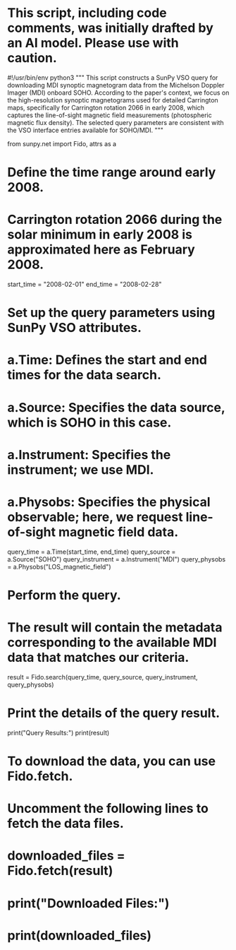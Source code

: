 # This script, including code comments, was initially drafted by an AI model. Please use with caution.

#!/usr/bin/env python3
"""
This script constructs a SunPy VSO query for downloading MDI synoptic magnetogram data
from the Michelson Doppler Imager (MDI) onboard SOHO. According to the paper's context,
we focus on the high-resolution synoptic magnetograms used for detailed Carrington maps,
specifically for Carrington rotation 2066 in early 2008, which captures the line-of-sight
magnetic field measurements (photospheric magnetic flux density). The selected query
parameters are consistent with the VSO interface entries available for SOHO/MDI.
"""

from sunpy.net import Fido, attrs as a

# Define the time range around early 2008.
# Carrington rotation 2066 during the solar minimum in early 2008 is approximated here as February 2008.
start_time = "2008-02-01"
end_time = "2008-02-28"

# Set up the query parameters using SunPy VSO attributes.
# a.Time: Defines the start and end times for the data search.
# a.Source: Specifies the data source, which is SOHO in this case.
# a.Instrument: Specifies the instrument; we use MDI.
# a.Physobs: Specifies the physical observable; here, we request line-of-sight magnetic field data.
query_time = a.Time(start_time, end_time)
query_source = a.Source("SOHO")
query_instrument = a.Instrument("MDI")
query_physobs = a.Physobs("LOS_magnetic_field")

# Perform the query.
# The result will contain the metadata corresponding to the available MDI data that matches our criteria.
result = Fido.search(query_time, query_source, query_instrument, query_physobs)

# Print the details of the query result.
print("Query Results:")
print(result)

# To download the data, you can use Fido.fetch.
# Uncomment the following lines to fetch the data files.
# downloaded_files = Fido.fetch(result)
# print("Downloaded Files:")
# print(downloaded_files)
